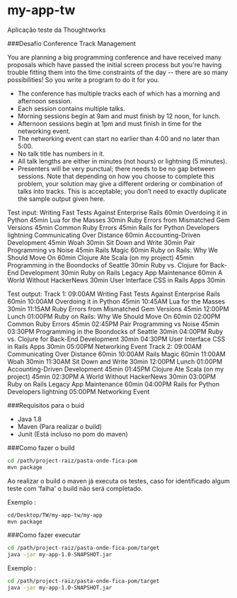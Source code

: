 # my-app-tw
Aplicação teste da Thoughtworks

###Desafio
Conference Track Management

You are planning a big programming conference and have received many proposals which have passed the initial screen process but you're having trouble fitting them into the time constraints of the day -- there are so many possibilities! So you write a program to do it for you.
- The conference has multiple tracks each of which has a morning and afternoon session.
- Each session contains multiple talks.
- Morning sessions begin at 9am and must finish by 12 noon, for lunch.
- Afternoon sessions begin at 1pm and must finish in time for the networking event.
- The networking event can start no earlier than 4:00 and no later than 5:00.
- No talk title has numbers in it.
- All talk lengths are either in minutes (not hours) or lightning (5 minutes).
- Presenters will be very punctual; there needs to be no gap between sessions.
Note that depending on how you choose to complete this problem, your solution may give a different ordering or combination of talks into tracks. This is acceptable; you don’t need to exactly duplicate the sample output given here.

Test input:
Writing Fast Tests Against Enterprise Rails 60min
Overdoing it in Python 45min
Lua for the Masses 30min
Ruby Errors from Mismatched Gem Versions 45min
Common Ruby Errors 45min
Rails for Python Developers lightning
Communicating Over Distance 60min
Accounting-Driven Development 45min
Woah 30min
Sit Down and Write 30min
Pair Programming vs Noise 45min
Rails Magic 60min
Ruby on Rails: Why We Should Move On 60min
Clojure Ate Scala (on my project) 45min
Programming in the Boondocks of Seattle 30min
Ruby vs. Clojure for Back-End Development 30min
Ruby on Rails Legacy App Maintenance 60min
A World Without HackerNews 30min
User Interface CSS in Rails Apps 30min

Test output:
Track 1:
09:00AM Writing Fast Tests Against Enterprise Rails 60min
10:00AM Overdoing it in Python 45min
10:45AM Lua for the Masses 30min
11:15AM Ruby Errors from Mismatched Gem Versions 45min
12:00PM Lunch
01:00PM Ruby on Rails: Why We Should Move On 60min
02:00PM Common Ruby Errors 45min
02:45PM Pair Programming vs Noise 45min
03:30PM Programming in the Boondocks of Seattle 30min
04:00PM Ruby vs. Clojure for Back-End Development 30min
04:30PM User Interface CSS in Rails Apps 30min
05:00PM Networking Event
Track 2:
09:00AM Communicating Over Distance 60min
10:00AM Rails Magic 60min
11:00AM Woah 30min
11:30AM Sit Down and Write 30min
12:00PM Lunch
01:00PM Accounting-Driven Development 45min
01:45PM Clojure Ate Scala (on my project) 45min
02:30PM A World Without HackerNews 30min
03:00PM Ruby on Rails Legacy App Maintenance 60min
04:00PM Rails for Python Developers lightning
05:00PM Networking Event

###Requisitos para o buid
- Java 1.8
- Maven (Para realizar o build)
- Junit (Está incluso no pom do maven)

###Como fazer o build
```bash
cd /path/project-raiz/pasta-onde-fica-pom
mvn package
```
Ao realizar o build o maven já executa os testes, caso for identificado algum teste com 'falha' o build não será completado.

Exemplo :
```bash
cd/Desktop/TW/my-app-tw/my-app
mvn package
```

###Como fazer executar
```bash
cd /path/project-raiz/pasta-onde-fica-pom/target
java -jar my-app-1.0-SNAPSHOT.jar
```
Exemplo :
```bash
cd /path/project-raiz/pasta-onde-fica-pom/target
java -jar my-app-1.0-SNAPSHOT.jar
```